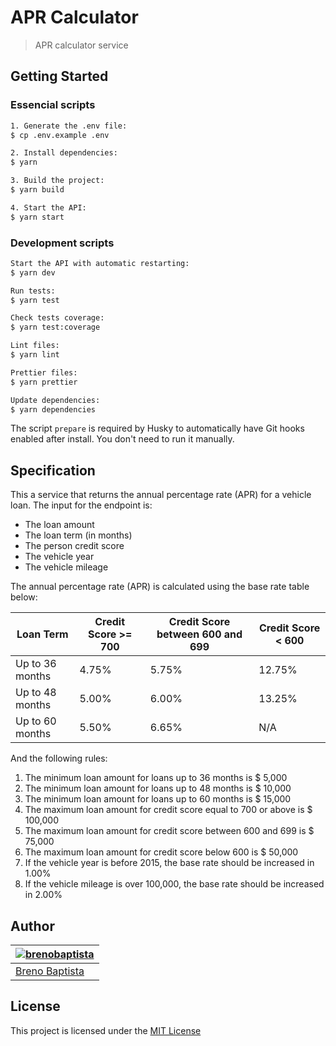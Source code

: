 # APR Calculator

> APR calculator service

## Getting Started

### Essencial scripts

```sh
1. Generate the .env file:
$ cp .env.example .env

2. Install dependencies:
$ yarn

3. Build the project:
$ yarn build

4. Start the API:
$ yarn start
```

### Development scripts

```sh
Start the API with automatic restarting:
$ yarn dev

Run tests:
$ yarn test

Check tests coverage:
$ yarn test:coverage

Lint files:
$ yarn lint

Prettier files:
$ yarn prettier

Update dependencies:
$ yarn dependencies
```

The script `prepare` is required by Husky to automatically have Git hooks enabled after install. You don't need to run it manually.

## Specification

This a service that returns the annual percentage rate (APR) for a vehicle loan. The input for the endpoint is:

- The loan amount
- The loan term (in months)
- The person credit score
- The vehicle year
- The vehicle mileage

The annual percentage rate (APR) is calculated using the base rate table below:

| Loan Term       | Credit Score >= 700 | Credit Score between 600 and 699 | Credit Score < 600 |
| --------------- | ------------------- | -------------------------------- | ------------------ |
| Up to 36 months | 4.75%               | 5.75%                            | 12.75%             |
| Up to 48 months | 5.00%               | 6.00%                            | 13.25%             |
| Up to 60 months | 5.50%               | 6.65%                            | N/A                |

And the following rules:

1. The minimum loan amount for loans up to 36 months is $ 5,000
2. The minimum loan amount for loans up to 48 months is $ 10,000
3. The minimum loan amount for loans up to 60 months is $ 15,000
4. The maximum loan amount for credit score equal to 700 or above is $ 100,000
5. The maximum loan amount for credit score between 600 and 699 is $ 75,000
6. The maximum loan amount for credit score below 600 is $ 50,000
7. If the vehicle year is before 2015, the base rate should be increased in 1.00%
8. If the vehicle mileage is over 100,000, the base rate should be increased in 2.00%

## Author

| [![brenobaptista](https://avatars1.githubusercontent.com/u/47641641?s=120&v=4)](https://github.com/brenobaptista) |
| ----------------------------------------------------------------------------------------------------------------- |
| [Breno Baptista](https://github.com/brenobaptista)                                                                |

## License

This project is licensed under the [MIT License](/LICENSE)
